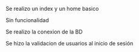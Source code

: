 Se realizo un index y un home basico

Sin funcionalidad

Se realizo la conexion de la BD 

Se hizo la validacion de usuarios al inicio de sesión
